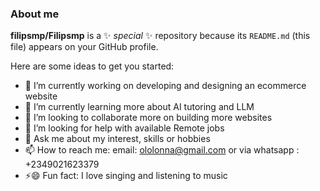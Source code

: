 ### About me


**filipsmp/Filipsmp** is a ✨ _special_ ✨ repository because its `README.md` (this file) appears on your GitHub profile.

Here are some ideas to get you started:

- 🔭 I’m currently working on developing and designing an ecommerce website
- 🌱 I’m currently learning more about AI tutoring and LLM 
- 👯 I’m looking to collaborate more on building more websites 
- 🤔 I’m looking for help with available Remote jobs 
- 💬 Ask me about my interest, skills or hobbies 
- 📫 How to reach me: email: ololonna@gmail.com or via whatsapp : +2349021623379
- ⚡😄 Fun fact: I love singing and listening to music

